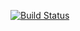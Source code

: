 [![Build Status](https://travis-ci.org/17130705/Lab.svg?branch=master)](https://travis-ci.org/17130705/Lab)
